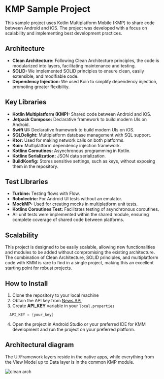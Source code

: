 # KMP Sample Project
This sample project uses Kotlin Multiplatform Mobile (KMP) to share code between Android and iOS. The project was developed with a focus on scalability and implementing best development practices.

## Architecture
* **Clean Architecture:** Following Clean Architecture principles, the code is modularized into layers, facilitating maintenance and testing.
* **SOLID:** We implemented SOLID principles to ensure clean, easily extensible, and modifiable code.
* **Dependency Injection:** We used Koin to simplify dependency injection, promoting greater flexibility.

## Key Libraries
* **Kotlin Multiplatform (KMP):** Shared code between Android and iOS.
* **Jetpack Compose:** Declarative framework to build modern UIs on Android.
* **Swift UI:** Declarative framework to build modern UIs on iOS.
* **SQLDelight:** Multiplatform database management with SQL support.
* **Ktor:** Used for making network calls on both platforms.
* **Koin:** Multiplatform dependency injection framework.
* **Kotlinx Coroutines:** Asynchronous programming in Kotlin.
* **Kotlinx Serialization:** JSON data serialization.
* **BuildKonfig:** Stores sensitive settings, such as keys, without exposing them in the repository.

## Test Libraries
* **Turbine:** Testing flows with Flow.
* **Robolectric:** For Android UI tests without an emulator.
* **MockMP:** Used for creating mocks in multiplatform unit tests.
* **Kotlinx Coroutines Test:** Facilitates testing of asynchronous coroutines.
* All unit tests were implemented within the shared module, ensuring complete coverage of shared code between platforms.

## Scalability
This project is designed to be easily scalable, allowing new functionalities and modules to be added without compromising the existing architecture. The combination of Clean Architecture, SOLID principles, and multiplatform code with KMM is rare to find in a single project, making this an excellent starting point for robust projects.


## How to Install
 1. Clone the repository to your local machine
 2. Obtain the API key from [News API](newsapi.org)
 3. Create **API_KEY** variable in your `local.properties`
 ```kotlin
   API_KEY = {your_key} 
```
4. Open the project in Android Studio or your preferred IDE for KMM development and run the project on your preferred platform.


## Architectural diagram

The UI/Framework layers reside in the native apps, while everything from the View Model up to Data layer is in the common KMP module.

![clean arch](https://github.com/user-attachments/assets/abc006e3-414f-4fa8-b9f2-a9cb69f42e91)
